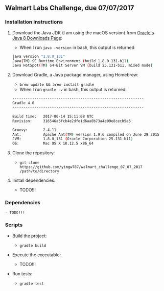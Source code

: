 ## Walmart Labs Challenge, due 07/07/2017

### Installation instructions

1. Download the Java JDK (I am using the macOS version) from [Oracle's Java 8 Downloads Page](http://www.oracle.com/technetwork/java/javase/downloads/jdk8-downloads-2133151.html):
    - When I run `java -version` in bash, this output is returned:

    ```bash
    java version "1.8.0_131"
    Java(TM) SE Runtime Environment (build 1.8.0_131-b11)
    Java HotSpot(TM) 64-Bit Server VM (build 25.131-b11, mixed mode)
    ```

2. Download Gradle, a Java package manager, using Homebrew:
    - `brew update && brew install gradle`
    - When I run `gradle -v` in bash, this output is returned:

    ```bash
    ------------------------------------------------------------
    Gradle 4.0
    ------------------------------------------------------------

    Build time:   2017-06-14 15:11:08 UTC
    Revision:     316546a5fcb4e2dfe1d6aa0b73a4e09e8cecb5a5

    Groovy:       2.4.11
    Ant:          Apache Ant(TM) version 1.9.6 compiled on June 29 2015
    JVM:          1.8.0_131 (Oracle Corporation 25.131-b11)
    OS:           Mac OS X 10.12.5 x86_64
    ```

3. Clone the repository:
    - `git clone https://github.com/yingw787/walmart_challenge_07_07_2017 /path/to/directory`

4. Install dependencies:
    - TODO!!!


### Dependencies
    - TODO!!!

### Scripts

- Build the project:
    - `gradle build`

- Execute the executable:
    - TODO!!!

- Run tests:
    - `gradle test`
